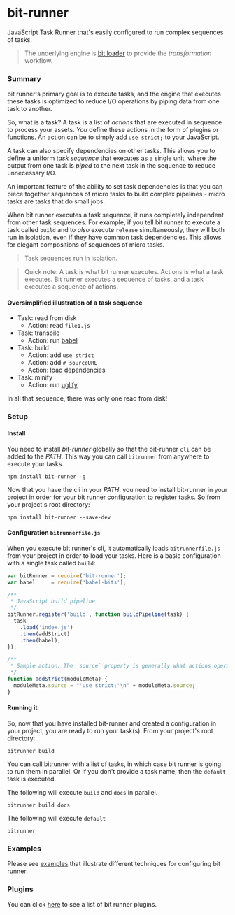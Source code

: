 # bit-runner
JavaScript Task Runner that's easily configured to run complex sequences of tasks.

> The underlying engine is [bit loader](https://github.com/MiguelCastillo/bit-loader) to provide the *transformation* workflow.


### Summary
bit runner's primary goal is to execute tasks, and the engine that executes these tasks is optimized to reduce I/O operations by piping data from one task to another.

So, what is a task? A task is a list of *actions* that are executed in sequence to process your assets. *You* define these actions in the form of plugins or functions. An action can be to simply add `use strict;` to your JavaScript.

A task can also specify dependencies on other tasks. This allows you to define a uniform *task sequence* that executes as a single unit, where the output from one task is *piped* to the next task in the sequence to reduce unnecessary I/O.

An important feature of the ability to set task dependencies is that you can piece together sequences of micro tasks to build complex pipelines - micro tasks are tasks that do small jobs.

When bit runner executes a task sequence, it runs completely independent from other task sequences. For example, if you tell bit runner to execute a task called `build` and to *also* execute `release` simultaneously, they will both run in isolation, even if they have common task dependencies. This allows for elegant compositions of sequences of micro tasks.

> Task sequences run in isolation.

> Quick note: A task is what bit runner executes. Actions is what a task executes.  Bit runner executes a sequence of tasks, and a task executes a sequence of actions.


#### Oversimplified illustration of a task sequence

- Task: read from disk
  - Action: read `file1.js`
- Task: transpile
  - Action: run [babel](https://babeljs.io/)
- Task: build
  - Action: add `use strict`
  - Action: add `# sourceURL`
  - Action: load dependencies
- Task: minify
  - Action: run [uglify](https://github.com/mishoo/UglifyJS2)

In all that sequence, there was only one read from disk!


### Setup

#### Install

You need to install *bit-runner* globally so that the bit-runner `cli` can be added to the *PATH*.  This way you can call `bitrunner` from anywhere to execute your tasks.
```
npm install bit-runner -g
```

Now that you have the cli in your *PATH*, you need to install bit-runner in your project in order for your bit runner configuration to register tasks.  So from your project's root directory:
```
npm install bit-runner --save-dev
```

#### Configuration `bitrunnerfile.js`
When you execute bit runner's cli, it automatically loads `bitrunnerfile.js` from your project in order to load your tasks. Here is a basic configuration with a single task called `build`:

``` javascript
var bitRunner = require('bit-runner');
var babel     = require('babel-bits');

/**
 * JavaScript build pipeline
 */
bitRunner.register('build', function buildPipeline(task) {
  task
    .load('index.js')
    .then(addStrict)
    .then(babel);
});

/**
 * Sample action. The `source` property is generally what actions operate on.
 */
function addStrict(moduleMeta) {
  moduleMeta.source = "'use strict;'\n" + moduleMeta.source;
}
```

#### Running it
So, now that you have installed bit-runner and created a configuration in your project, you are ready to run your task(s). From your project's root directory:

```
bitrunner build
```

You can call bitrunner with a list of tasks, in which case bit runner is going to run them in parallel. Or if you don't provide a task name, then the `default` task is executed.

The following will execute `build` and `docs` in parallel.
```
bitrunner build docs
```

The following will execute `default`
```
bitrunner
```


### Examples
Please see [examples](https://github.com/MiguelCastillo/bit-runner/tree/master/example) that illustrate different techniques for configuring bit runner.

### Plugins
You can click [here](https://www.npmjs.com/browse/keyword/bit-runner) to see a list of bit runner plugins.
